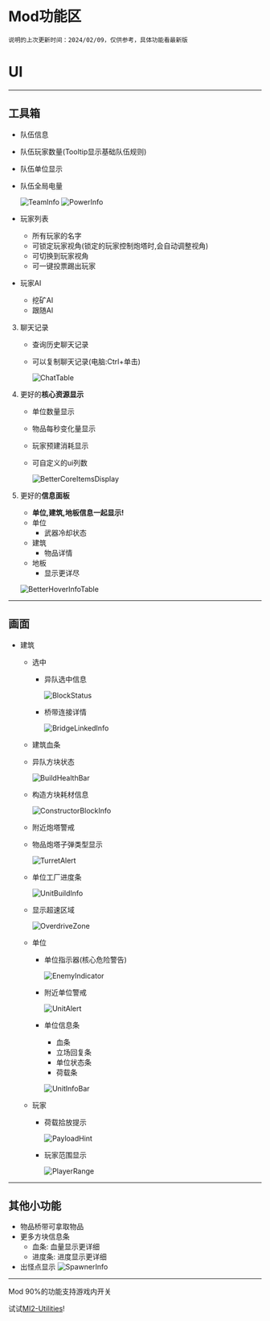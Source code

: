 Mod功能区
===========================

    说明的上次更新时间：2024/02/09，仅供参考，具体功能看最新版

# UI

***

## 工具箱

* 队伍信息
* 队伍玩家数量(Tooltip显示基础队伍规则)
* 队伍单位显示
* 队伍全局电量

  ![TeamInfo](.github/images/ui/TeamInfo.png) ![PowerInfo](.github/images/ui/PowerInfo.png)

* 玩家列表
    * 所有玩家的名字
    * 可锁定玩家视角(锁定的玩家控制炮塔时,会自动调整视角)
    * 可切换到玩家视角
    * 可一键投票踢出玩家

* 玩家AI
    * 挖矿AI
    * 跟随AI

3. 聊天记录
    * 查询历史聊天记录
    * 可以复制聊天记录(电脑:Ctrl+单击)

      ![ChatTable](.github/images/ui/ChatTable.png)

4. 更好的**核心资源显示**
    * 单位数量显示
    * 物品每秒变化量显示
    * 玩家预建消耗显示
    * 可自定义的ui列数

      ![BetterCoreItemsDisplay](.github/images/ui/BetterCoreItemsDisplay.png)

5. 更好的**信息面板**
    * **单位,建筑,地板信息一起显示!**
    * 单位
        * 武器冷却状态
    * 建筑
        * 物品详情
    * 地板
        * 显示更详尽

   ![BetterHoverInfoTable](.github/images/ui/BetterHoverInfoTable.png)

---

## 画面

* 建筑
    * 选中
        * 异队选中信息

          ![BlockStatus](.github/images/BlockStatus.png)

        * 桥带连接详情

          ![BridgeLinkedInfo](.github/images/BridgeLinkedInfo.png)

    * 建筑血条
    * 异队方块状态

      ![BuildHealthBar](.github/images/BuildHealthBar.png)

    * 构造方块耗材信息

      ![ConstructorBlockInfo](.github/images/ConstructorBlockInfo.png)

    * 附近炮塔警戒
    * 物品炮塔子弹类型显示

      ![TurretAlert](.github/images/TurretAlert.png)

    * 单位工厂进度条

      ![UnitBuildInfo](.github/images/UnitBuildInfo.png)

    * 显示超速区域

      ![OverdriveZone](.github/images/OverdriveZone.png)

    * 单位
        * 单位指示器(核心危险警告)

          ![EnemyIndicator](.github/images/EnemyIndicator.png)

        * 附近单位警戒

          ![UnitAlert](.github/images/UnitAlert.png)

        * 单位信息条
            * 血条
            * 立场回复条
            * 单位状态条
            * 荷载条

          ![UnitInfoBar](.github/images/UnitInfoBar.png)

    * 玩家
        * 荷载拾放提示

          ![PayloadHint](.github/images/PayloadHint.png)

        * 玩家范围显示

          ![PlayerRange](.github/images/PlayerRange.png)

---

## 其他小功能

* 物品桥带可拿取物品
* 更多方块信息条
    * 血条: 血量显示更详细
    * 进度条: 进度显示更详细
* 出怪点显示
  ![SpawnerInfo](.github/images/SpawnerInfo.png)

---

Mod 90%的功能支持游戏内开关

试试[MI2-Utilities](https://github.com/BlackDeluxeCat/MI2-Utilities-Java/)!